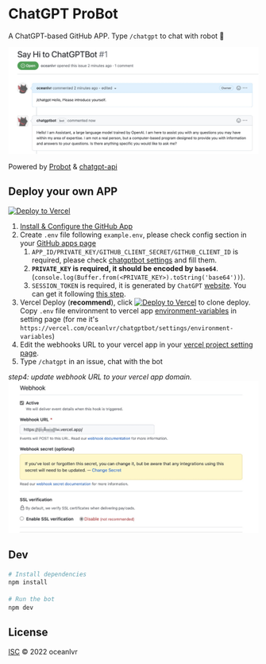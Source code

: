 # ChatGPT ProBot

A ChatGPT-based GitHub APP. Type `/chatgpt` to chat with robot 🤖️

![hello](./assets/Hi.jpg)

Powered by [Probot](https://github.com/probot/probot) & [chatgpt-api](https://github.com/transitive-bullshit/chatgpt-api)

## Deploy your own APP

[![Deploy to Vercel](https://vercel.com/button)](https://vercel.com/new/clone?repository-url=https://github.com/oceanlvr/ChatGPTBot)

1. [Install & Configure the GitHub App](https://github.com/apps/chatgptbot)
2. Create `.env` file following `example.env`, please check config section in your [GitHub apps page](https://github.com/settings/apps)
    1. `APP_ID/PRIVATE_KEY/GITHUB_CLIENT_SECRET/GITHUB_CLIENT_ID` is required, please check [chatgptbot settings](https://github.com/settings/apps/chatgptbot) and fill them.
    2. **`PRIVATE_KEY` is required, it should be encoded by `base64`**.(`console.log(Buffer.from(<PRIVATE_KEY>).toString('base64'))`).
    3. `SESSION_TOKEN` is required, it is generated by `ChatGPT` [website](https://chat.openai.com/chat). You can get it following [this step](https://github.com/transitive-bullshit/chatgpt-api#how-it-works).
3. Vercel Deploy (**recommend**), click [![Deploy to Vercel](https://vercel.com/button)](https://vercel.com/new/clone?repository-url=https://github.com/oceanlvr/ChatGPTBot) to clone deploy. Copy `.env` file environment to vercel app [environment-variables](https://vercel.com/docs/concepts/projects/environment-variables) in setting page (for me it's `https://vercel.com/oceanlvr/chatgptbot/settings/environment-variables`)
4. Edit the webhooks URL to your vercel app in your [vercel project setting page](https://github.com/settings/apps).
5. Type `/chatgpt` in an issue, chat with the bot

*step4: update webhook URL to your vercel app domain.*
![webhooks](./assets/webhooks.jpg)

## Dev

```sh
# Install dependencies
npm install

# Run the bot
npm dev
```

## License

[ISC](LICENSE) © 2022 oceanlvr
